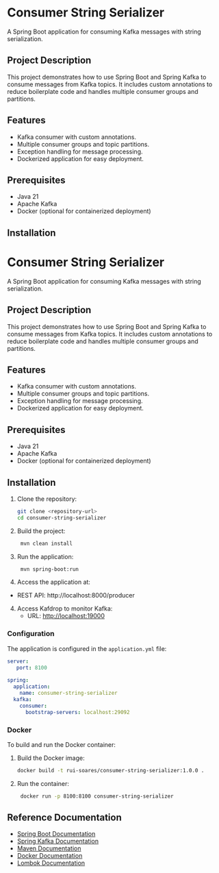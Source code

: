 # Consumer String Serializer

A Spring Boot application for consuming Kafka messages with string serialization.

## Project Description

This project demonstrates how to use Spring Boot and Spring Kafka to consume messages from Kafka topics. It includes custom annotations to reduce boilerplate code and handles multiple consumer groups and partitions.

## Features

- Kafka consumer with custom annotations.
- Multiple consumer groups and topic partitions.
- Exception handling for message processing.
- Dockerized application for easy deployment.

## Prerequisites

- Java 21
- Apache Kafka
- Docker (optional for containerized deployment)

## Installation

# Consumer String Serializer

A Spring Boot application for consuming Kafka messages with string serialization.

## Project Description

This project demonstrates how to use Spring Boot and Spring Kafka to consume messages from Kafka topics. It includes custom annotations to reduce boilerplate code and handles multiple consumer groups and partitions.

## Features

- Kafka consumer with custom annotations.
- Multiple consumer groups and topic partitions.
- Exception handling for message processing.
- Dockerized application for easy deployment.

## Prerequisites

- Java 21
- Apache Kafka
- Docker (optional for containerized deployment)

## Installation

1. Clone the repository:
   ```bash
   git clone <repository-url>
   cd consumer-string-serializer
   ```
   
1. Build the project:
   ```bash
    mvn clean install
   ```

1. Run the application:
   ```bash
    mvn spring-boot:run
   ```

3. Access the application at:
- REST API: http://localhost:8000/producer

4. Access Kafdrop to monitor Kafka:
   - URL: [http://localhost:19000](http://localhost:19000)

### Configuration

The application is configured in the `application.yml` file:
```yaml
server:
   port: 8100
   
spring:
  application:
    name: consumer-string-serializer
  kafka:
    consumer:
      bootstrap-servers: localhost:29092
```

### Docker

To build and run the Docker container:
1. Build the Docker image:
   ```bash
   docker build -t rui-soares/consumer-string-serializer:1.0.0 .
   ```

1. Run the container:
   ```bash
    docker run -p 8100:8100 consumer-string-serializer
   ```

## Reference Documentation
- [Spring Boot Documentation](https://spring.io/projects/spring-boot)
- [Spring Kafka Documentation](https://spring.io/projects/spring-kafka)
- [Maven Documentation](https://maven.apache.org/guides/index.html)
- [Docker Documentation](https://docs.docker.com/)
- [Lombok Documentation](https://projectlombok.org/)